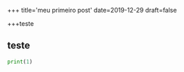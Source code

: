 +++
title='meu primeiro post'
date=2019-12-29
draft=false

+++teste

## teste

```python
print(1)

```
